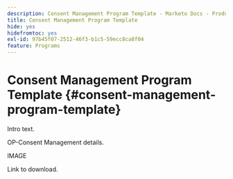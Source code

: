 ```yaml
---
description: Consent Management Program Template - Marketo Docs - Product Documentation
title: Consent Management Program Template
hide: yes
hidefromtoc: yes
exl-id: 97b45f07-2512-46f3-b1c5-59ecc8ca8f04
feature: Programs
---
```

# Consent Management Program Template {#consent-management-program-template}

Intro text.

OP-Consent Management details.

IMAGE

Link to download.
